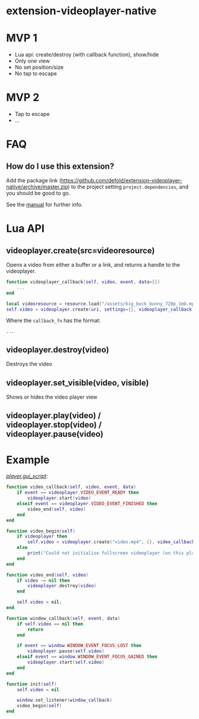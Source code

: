 
# extension-videoplayer-native


# MVP 1

* Lua api: create/destroy (with callback function), show/hide
* Only one view
* No set position/size
* No tap to escape

# MVP 2

* Tap to escape
* ...


# FAQ

## How do I use this extension?

Add the package link (https://github.com/defold/extension-videoplayer-native/archive/master.zip)
to the project setting `project.dependencies`, and you should be good to go.

See the [manual](http://www.defold.com/manuals/libraries/) for further info.


# Lua API

## videoplayer.create(src=videoresource)

Opens a video from either a buffer or a link, and returns a handle to the videoplayer.
    
```lua
function videoplayer_callback(self, video, event, data={})
    ...
end

local videoresource = resource.load("/assets/big_buck_bunny_720p_1mb.mp4")
self.video = videoplayer.create(uri, settings={}, videoplayer_callback)
```

Where the `callback_fn` has the format:

    ...

## videoplayer.destroy(video)

Destroys the video


## videoplayer.set_visible(video, visible)

Shows or hides the video player view


## videoplayer.play(video) / videoplayer.stop(video) / videoplayer.pause(video)


# Example

*[player.gui_script](main/player.gui_script):*
    
```lua
function video_callback(self, video, event, data)
    if event == videoplayer.VIDEO_EVENT_READY then
        videoplayer.start(video)
    elseif event == videoplayer.VIDEO_EVENT_FINISHED then
        video_end(self, video)
    end
end

function video_begin(self)
    if videoplayer then
        self.video = videoplayer.create("video.mp4", {}, video_callback)
    else
        print("Could not initialize fullscreen videoplayer (on this platform?)")
    end
end

function video_end(self, video)
    if video ~= nil then
        videoplayer.destroy(video)
    end

    self.video = nil;
end

function window_callback(self, event, data)
    if self.video == nil then
        return
    end

    if event == window.WINDOW_EVENT_FOCUS_LOST then
        videoplayer.pause(self.video)
    elseif event == window.WINDOW_EVENT_FOCUS_GAINED then
        videoplayer.start(self.video)
    end
end

function init(self)
    self.video = nil

    window.set_listener(window_callback)
    video_begin(self)
end
```
